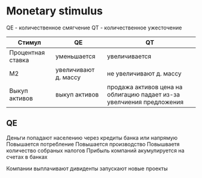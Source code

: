 # Monetary stimulus

QE - количественное смягчение
QT - количественное ужесточение  

| Стимул |QE |QT|
|-|-|-|
| Процентная ставка | уменьшается | увеличивается |
| M2 |  увеличивают д. массу | не увеличивают д. массу |
| Выкуп активов | выкуп активов | продажа активов  цена на облигацию падает из-за увелчиения предложения |

## QE  

Деньги попадают населению через кредиты банка или напрямую
Повышается потребление
Повышается производство
Повышваетя количество собраных налогов
Прибыль компаний акумулируется на счетах в банках

Компании выплачивают дивиденты
запускают новые проекты